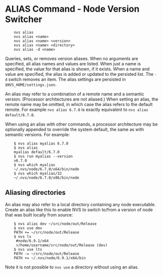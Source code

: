 # ALIAS Command - Node Version Switcher

        nvs alias
        nvs alias <name>
        nvs alias <name> <version>
        nvs alias <name> <directory>
        nvs alias -d <name>

Queries, sets, or removes version aliases. When no arguments are specified, all alias names and values are listed. When just a name is specified, the value for that alias is shown, if it exists. When a name and value are specified, the alias is added or updated to the persisted list. The `-d` switch removes an item. The alias settings are persisted in `$NVS_HOME/settings.json`.

An alias may refer to a combination of a remote name and a semantic version. (Processor architectures are not aliased.) When setting an alias, the remote name may be omitted, in which case the alias refers to the default remote. For example `nvs alias 6.7.0` is exactly equivalent to `nvs alias default/6.7.0`.

When using an alias with other commands, a processor architecture may be optionally appended to override the system default, the same as with semantic versions. For example:

        $ nvs alias myalias 6.7.0
        $ nvs alias
        myalias default/6.7.0
        $ nvs run myalias --version
        v6.7.0
        $ nvs which myalias
        ~/.nvs/node/6.7.0/x64/bin/node
        $ nvs which myalias/32
        ~/.nvs/node/6.7.0/x86/bin/node

## Aliasing directories

An alias may also refer to a local directory containing any node executable. Create an alias like this to enable NVS to switch to/from a version of node that was built locally from source:

        $ nvs alias dev ~/src/node/out/Release
        $ nvs use dev
        PATH += ~/src/node/out/Release
        $ nvs ls
         #node/6.9.1/x64
         >/home/username/src/node/out/Release (dev)
        $ nvs use lts
        PATH -= ~/src/node/out/Release
        PATH += ~/.nvs/node/6.9.1/x64/bin

Note it is not possible to `nvs use` a directory without using an alias.
